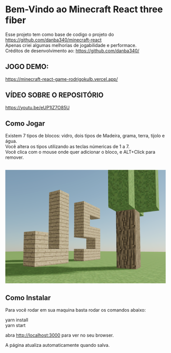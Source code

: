 # Bem-Vindo ao Minecraft React three fiber

Esse projeto tem como base de codigo o projeto do https://github.com/danba340/minecraft-react<br>
Apenas criei algumas melhorias de jogabilidade e performace.<br>
Créditos de desenvolvimento ao: https://github.com/danba340/


## JOGO DEMO: 
https://minecraft-react-game-rodrigokulb.vercel.app/


## VÍDEO SOBRE O REPOSITÓRIO
https://youtu.be/eUP1lZ7O85U


## Como Jogar
Existem 7 tipos de blocos: vidro, dois tipos de Madeira, grama, terra, tijolo e água.<br />
Você altera os tipos utilizando as teclas númericas de 1 a 7.<br />
Você clica com o mouse onde quer adicionar o bloco, e ALT+Click para remover.<br /><Br>

![Preview](preview.png 'Preview')

## Como Instalar

Para você rodar em sua maquina basta rodar os comandos abaixo:<br />

yarn install<br />
yarn start

abra [http://localhost:3000](http://localhost:3000) para ver no seu browser.

A página atualiza automaticamente quando salva.<br />
